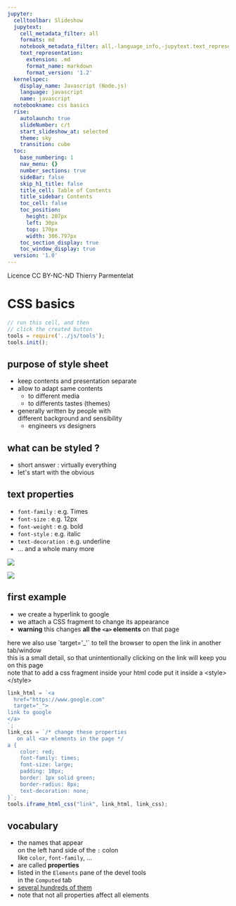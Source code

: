 ```yaml
---
jupyter:
  celltoolbar: Slideshow
  jupytext:
    cell_metadata_filter: all
    formats: md
    notebook_metadata_filter: all,-language_info,-jupytext.text_representation.jupytext_version
    text_representation:
      extension: .md
      format_name: markdown
      format_version: '1.2'
  kernelspec:
    display_name: Javascript (Node.js)
    language: javascript
    name: javascript
  notebookname: css basics
  rise:
    autolaunch: true
    slideNumber: c/t
    start_slideshow_at: selected
    theme: sky
    transition: cube
  toc:
    base_numbering: 1
    nav_menu: {}
    number_sections: true
    sideBar: false
    skip_h1_title: false
    title_cell: Table of Contents
    title_sidebar: Contents
    toc_cell: false
    toc_position:
      height: 207px
      left: 30px
      top: 170px
      width: 306.797px
    toc_section_display: true
    toc_window_display: true
  version: '1.0'
---
```


<div class="licence">
<span>Licence CC BY-NC-ND</span>
<span>Thierry Parmentelat</span>
</div>

<!-- #region slideshow={"slide_type": ""} -->
# CSS basics
<!-- #endregion -->

```javascript
// run this cell, and then 
// click the created button
tools = require('../js/tools');
tools.init();
```

<!-- #region slideshow={"slide_type": "slide"} -->
## purpose of style sheet
<!-- #endregion -->

<!-- #region slideshow={"slide_type": ""} -->
* keep contents and presentation separate
* allow to adapt same contents 
  * to different media
  * to differents tastes (themes)
* generally written by people with  
  different background and sensibility
  * engineers *vs* designers
<!-- #endregion -->

<!-- #region slideshow={"slide_type": "slide"} -->
## what can be styled ?
<!-- #endregion -->

<!-- #region slideshow={"slide_type": ""} -->
* short answer : virtually everything
* let's start with the obvious
<!-- #endregion -->

<!-- #region slideshow={"slide_type": "slide"} -->
## text properties
<!-- #endregion -->

<!-- #region slideshow={"slide_type": ""} -->
* `font-family` : e.g. Times
* `font-size` : e.g. 12px
* `font-weight` : e.g. bold
* `font-style` : e.g. italic
* `text-decoration` : e.g. underline
* … and a whole many more
<!-- #endregion -->

<!-- #region cell_style="center" slideshow={"slide_type": "slide"} -->
![](../media/list-properties-all.png)
<!-- #endregion -->

<!-- #region cell_style="center" slideshow={"slide_type": "slide"} trusted=true -->
![](../media/list-properties-filtered.png)
<!-- #endregion -->

<!-- #region slideshow={"slide_type": "slide"} -->
## first example
<!-- #endregion -->

* we create a hyperlink to google
* we attach a CSS fragment to change its appearance
* **warning** this changes **all the `<a>` elements** on that page


<p class="rise-footnote"> here we also use `target='_'`
to tell the browser to open the link in another tab/window<br>
    this is a small detail, so that unintentionally clicking on the link will keep you on this page<br>
    note that to add a css fragment inside your html code put it inside a &lt;style&gt;&lt;/style&gt;
</p>


```javascript hide_input=true slideshow={"slide_type": "slide"}
link_html = `<a 
  href="https://www.google.com" 
  target="_">
link to google
</a>
`;
link_css = `/* change these properties
   on all <a> elements in the page */
a {
    color: red;
    font-family: times;
    font-size: large;
    padding: 10px;
    border: 1px solid green;
    border-radius: 8px;
    text-decoration: none;
}`;
tools.iframe_html_css("link", link_html, link_css);
```

<!-- #region slideshow={"slide_type": "slide"} -->
## vocabulary
<!-- #endregion -->

* the names that appear  
  on the left hand side of the `:` colon   
  like `color`, `font-family`, …
* are called **properties** 
* listed in the `Elements` pane of the devel tools  
  in the `Computed` tab
* [several hundreds of them](https://css-tricks.com/how-many-css-properties-are-there/)
* note that not all properties affect all elements
